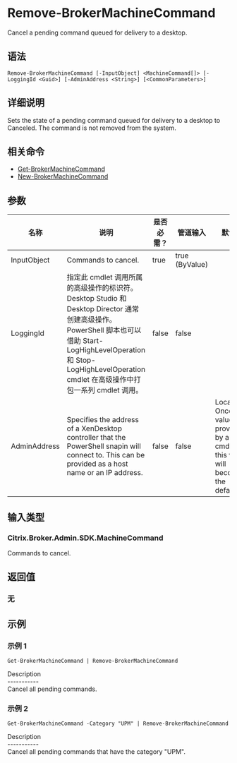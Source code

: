 # Remove-BrokerMachineCommand

Cancel a pending command queued for delivery to a desktop.

## 语法

    Remove-BrokerMachineCommand [-InputObject] <MachineCommand[]> [-LoggingId <Guid>] [-AdminAddress <String>] [<CommonParameters>]
    

## 详细说明

Sets the state of a pending command queued for delivery to a desktop to Canceled. The command is not removed from the system.

## 相关命令

- [Get-BrokerMachineCommand](Get-BrokerMachineCommand.html)
- [New-BrokerMachineCommand](New-BrokerMachineCommand.html)

## 参数

| 名称           | 说明                                                                                                                                                                              | 是否必需？ | 管道输入           | 默认值                                                                                    |
| ------------ | ------------------------------------------------------------------------------------------------------------------------------------------------------------------------------- | ----- | -------------- | -------------------------------------------------------------------------------------- |
| InputObject  | Commands to cancel.                                                                                                                                                             | true  | true (ByValue) |                                                                                        |
| LoggingId    | 指定此 cmdlet 调用所属的高级操作的标识符。 Desktop Studio 和 Desktop Director 通常创建高级操作。 PowerShell 脚本也可以借助 Start-LogHighLevelOperation 和 Stop-LogHighLevelOperation cmdlet 在高级操作中打包一系列 cmdlet 调用。 | false | false          |                                                                                        |
| AdminAddress | Specifies the address of a XenDesktop controller that the PowerShell snapin will connect to. This can be provided as a host name or an IP address.                              | false | false          | Localhost. Once a value is provided by any cmdlet, this value will become the default. |

## 输入类型

### Citrix.Broker.Admin.SDK.MachineCommand

Commands to cancel.

## 返回值

### 无

## 示例

### 示例 1

    Get-BrokerMachineCommand | Remove-BrokerMachineCommand
    

Description  
\---\---\-----  
Cancel all pending commands.

### 示例 2

    Get-BrokerMachineCommand -Category "UPM" | Remove-BrokerMachineCommand
    

Description  
\---\---\-----  
Cancel all pending commands that have the category "UPM".